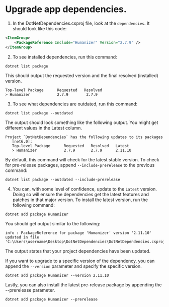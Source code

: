 # Upgrade app dependencies.
1. In the DotNetDependencies.csproj file, look at the `dependencies`. It should look like this code:

```xml
<ItemGroup>
    <PackageReference Include="Humanizer" Version="2.7.9" />
</ItemGroup>
```

2. To see installed dependencies, run this command:

```.NET CLI
dotnet list package
```

This should output the requested version and the final resolved (installed) version.

```
Top-level Package      Requested   Resolved
> Humanizer            2.7.9        2.7.9
```

3. To see what dependencies are outdated, run this command:

```.NET CLi
dotnet list package --outdated
```

The output should look something like the following output. You might get different values in the Latest column.

```
Project `DotNetDependencies` has the following updates to its packages
   [net6.0]:
   Top-level Package      Requested   Resolved   Latest
   > Humanizer            2.7.9       2.7.9      2.11.10
```

By default, this command will check for the latest stable version. To check for pre-release packages, append `--include-prerelease` to the previous command:

```.NET CLI
dotnet list package --outdated --include-prerelease
```

4. You can, with some level of confidence, update to the `Latest` version. Doing so will ensure the dependencies get the latest features and patches in that major version. To install the latest version, run the following command:

```.NET CLI
dotnet add package Humanizer
```

You should get output similar to the following:

```
info : PackageReference for package 'Humanizer' version '2.11.10' updated in file 'C:\Users\username\Desktop\DotNetDependencies\DotNetDependencies.csproj'.
```

The output states that your project dependencies have been updated.

If you want to upgrade to a specific version of the dependency, you can append the `--version` parameter and specify the specific version.

```.NET CLI
dotnet add package Humanizer --version 2.11.10
```

Lastly, you can also install the latest pre-release package by appending the --prerelease parameter.

```.NET CLI
dotnet add package Humanizer --prerelease
```